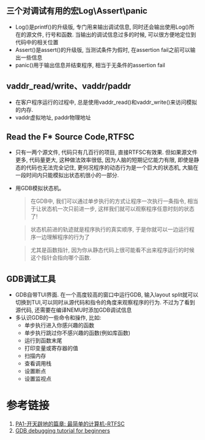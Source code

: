 ## 三个对调试有用的宏Log\Assert\panic
- Log()是printf()的升级版, 专门用来输出调试信息, 同时还会输出使用Log()所在的源文件, 行号和函数. 当输出的调试信息过多的时候, 可以很方便地定位到代码中的相关位置
- Assert()是assert()的升级版, 当测试条件为假时, 在assertion fail之前可以输出一些信息
- panic()用于输出信息并结束程序, 相当于无条件的assertion fail
## vaddr_read/write、vaddr/paddr
- 在客户程序运行的过程中, 总是使用vaddr_read()和vaddr_write()来访问模拟的内存.
- vaddr虚拟地址, paddr物理地址
## Read the F* Source Code,RTFSC
- 只有一两个源文件, 代码只有几百行的项目, 直接RTFSC有效果. 但如果源文件更多, 代码量更大, 这种做法效率很低, 因为人脑的短期记忆能力有限, 即使是静态的代码也无法完全记住, 更何况程序的动态行为是一个巨大的状态机, 大脑在一段时间内只能模拟出状态机很小的一部分.
- 用GDB模拟状态机。
  > 在GDB中, 我们可以通过单步执行的方式让程序一次执行一条指令, 相当于让状态机一次只前进一步, 这样我们就可以观察程序任意时刻的状态了!
  
  > 状态机前进的轨迹就是程序执行的真实顺序, 于是你就可以一边运行程序一边理解程序的行为了
  
  > 尤其是函数指针, 因为你从静态代码上很可能看不出来程序运行的时候这个指针会指向哪个函数.
## GDB调试工具
- GDB自带TUI界面. 在一个高度较高的窗口中运行GDB, 输入layout split就可以切换到TUI,可以同时从源代码和指令的角度来观察程序的行为. 不过为了看到源代码, 还需要在编译NEMU时添加GDB调试信息
- 多认识GDB的一些命令和操作, 比如:
  - 单步执行进入你感兴趣的函数
  - 单步执行跳过你不感兴趣的函数(例如库函数)
  - 运行到函数末尾
  - 打印变量或寄存器的值
  - 扫描内存
  - 查看调用栈
  - 设置断点
  - 设置监视点





  
# 参考链接
1. [PA1-开天辟地的篇章: 最简单的计算机-RTFSC](https://ysyx.oscc.cc/docs/ics-pa/1.3.html)
2. [GDB debugging tutorial for beginners](https://linuxconfig.org/gdb-debugging-tutorial-for-beginners)
